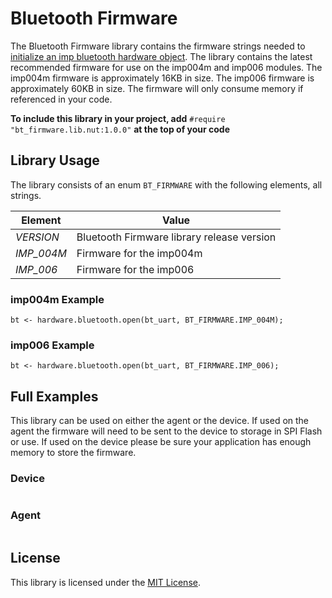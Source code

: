 # Bluetooth Firmware #

The Bluetooth Firmware library contains the firmware strings needed to [initialize an imp bluetooth hardware object](https://developer.electricimp.com/api/hardware/bluetooth/open). The library contains the latest recommended firmware for use on the imp004m and imp006 modules. The imp004m firmware is approximately 16KB in size. The imp006 firmware is approximately 60KB in size. The firmware will only consume memory if referenced in your code. 

**To include this library in your project, add** `#require "bt_firmware.lib.nut:1.0.0"` **at the top of your code**

## Library Usage ##

The library consists of an enum `BT_FIRMWARE` with the following elements, all strings.

| Element | Value |
| --- | --- |
| *VERSION* | Bluetooth Firmware library release version |
| *IMP_004M* | Firmware for the imp004m |
| *IMP_006* | Firmware for the imp006 |

### imp004m Example ###

```
bt <- hardware.bluetooth.open(bt_uart, BT_FIRMWARE.IMP_004M);
```

### imp006 Example ###

```
bt <- hardware.bluetooth.open(bt_uart, BT_FIRMWARE.IMP_006);
```

## Full Examples ##

This library can be used on either the agent or the device. If used on the agent the firmware will need to be sent to the device to storage in SPI Flash or use. If used on the device please be sure your application has enough memory to store the firmware.

### Device ###

```

```

### Agent ###

```

```

## License ##

This library is licensed under the [MIT License](./LICENSE).